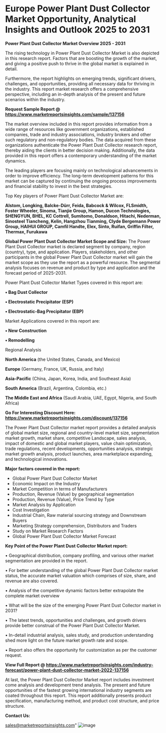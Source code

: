 # Europe Power Plant Dust Collector Market Opportunity, Analytical Insights and Outlook 2025 to 2031

<Strong> Power Plant Dust Collector Market Overview 2025 - 2031</strong>

The rising technology in Power Plant Dust Collector Market is also depicted in this research report. Factors that are boosting the growth of the market, and giving a positive push to thrive in the global market is explained in detail.

Furthermore, the report highlights on emerging trends, significant drivers, challenges, and opportunities, providing all necessary data for thriving in the industry. This report market research offers a comprehensive perspective, including an in-depth analysis of the present and future scenarios within the industry.

<strong>Request Sample Report @ <a href=https://www.marketreportsinsights.com/sample/137156>https://www.marketreportsinsights.com/sample/137156</a></strong>

The market overview included in this report provides information from a wide range of resources like government organizations, established companies, trade and industry associations, industry brokers and other such regulatory and non-regulatory bodies. The data acquired from these organizations authenticate the Power Plant Dust Collector research report, thereby aiding the clients in better decision making. Additionally, the data provided in this report offers a contemporary understanding of the market dynamics.

The leading players are focusing mainly on technological advancements in order to improve efficiency. The long-term development patterns for this market can be captured by continuing the ongoing process improvements and financial stability to invest in the best strategies.

Top Key players of Power Plant Dust Collector Market are:

<strong>Alstom, Longking, Balcke-Dürr, Feida, Babcock & Wilcox, FLSmidth, Foster Wheeler, Sinoma, Tianjie Group, Hamon, Ducon Technologies, SHENGYUN, BHEL, KC Cottrell, Sumitomo, Donaldson, Hitachi, Nederman, Sinosteel Tiancheng, Kelin, Hangzhou Tianming, Clyde Bergemann Power Group, HAIHUI GROUP, Camfil Handte, Elex, Sinto, Ruifan, Griffin Filter, Thermax, Furukawa</strong>

<strong><b>Global Power Plant Dust Collector Market Scope and Size:</b></strong>
The Power Plant Dust Collector market is declared segment by company, region (country), type, and application. Players, stakeholders, and other participants in the global Power Plant Dust Collector market will gain the market scope as they use the report as a powerful resource. The segmental analysis focuses on revenue and product by type and application and the forecast period of 2025-2031.

Power Plant Dust Collector Market Types covered in this report are:

<strong>• Bag Dust Collector

• Electrostatic Precipitator (ESP)

• Electrostatic-Bag Precipitator (EBP)</strong>

Market Applications covered in this report are:

<strong>• New Construction

• Remodelling</strong> 

Regional Analysis

<strong>North America</strong> (the United States, Canada, and Mexico)

<strong>Europe</strong> (Germany, France, UK, Russia, and Italy)

<strong>Asia-Pacific</strong> (China, Japan, Korea, India, and Southeast Asia)

<strong>South America</strong> (Brazil, Argentina, Colombia, etc.)

<strong>The Middle East and Africa</strong> (Saudi Arabia, UAE, Egypt, Nigeria, and South Africa)

<strong>Go For Interesting Discount Here: <a href=https://www.marketreportsinsights.com/discount/137156>https://www.marketreportsinsights.com/discount/137156</a></strong>

The Power Plant Dust Collector market report provides a detailed analysis of global market size, regional and country-level market size, segmentation market growth, market share, competitive Landscape, sales analysis, impact of domestic and global market players, value chain optimization, trade regulations, recent developments, opportunities analysis, strategic market growth analysis, product launches, area marketplace expanding, and technological innovations.

<strong><b>Major factors covered in the report:</b></strong>
<ul>
  <li>Global Power Plant Dust Collector Market </li>
  <li>Economic Impact on the Industry</li>
  <li>Market Competition in terms of Manufacturers</li>
  <li>Production, Revenue (Value) by geographical segmentation</li>
  <li>Production, Revenue (Value), Price Trend by Type</li>
  <li>Market Analysis by Application</li>
  <li>Cost Investigation</li>
  <li>Industrial Chain, Raw material sourcing strategy and Downstream Buyers</li>
  <li>Marketing Strategy comprehension, Distributors and Traders</li>
  <li>Study on Market Research Factors</li>
  <li>Global Power Plant Dust Collector Market Forecast</li>
</ul>

<strong><b>Key Point of the Power Plant Dust Collector Market report:</b></strong>

• Geographical distribution, company profiling, and various other market segmentation are provided in the report.

• For better understanding of the global Power Plant Dust Collector market status, the accurate market valuation which comprises of size, share, and revenue are also covered.

• Analysis of the competitive dynamic factors better extrapolate the complete market overview

• What will be the size of the emerging Power Plant Dust Collector market in 2031?

• The latest trends, opportunities and challenges, and growth drivers provide better construal of the Power Plant Dust Collector Market.

• In-detail industrial analysis, sales study, and production understanding shed more light on the future market growth rate and scope.

• Report also offers the opportunity for customization as per the customer request.

<strong><b>View Full Report @ <a href=https://www.marketreportsinsights.com/industry-forecast/power-plant-dust-collector-market-2022-137156>https://www.marketreportsinsights.com/industry-forecast/power-plant-dust-collector-market-2022-137156</a></b></strong>


At last, the Power Plant Dust Collector Market report includes investment come analysis and development trend analysis. The present and future opportunities of the fastest growing international industry segments are coated throughout this report. This report additionally presents product specification, manufacturing method, and product cost structure, and price structure.

<strong>Contact Us:</strong>

sales@marketreportsinsights.com"
![image](https://github.com/user-attachments/assets/e25ed15a-6107-4b3c-ac3a-9bad240ed98b)

